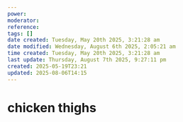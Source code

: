 ```yaml
---
power: 
moderator: 
reference: 
tags: []
date created: Tuesday, May 20th 2025, 3:21:28 am
date modified: Wednesday, August 6th 2025, 2:05:21 am
time created: Tuesday, May 20th 2025, 3:21:28 am
last update: Thursday, August 7th 2025, 9:27:11 pm
created: 2025-05-19T23:21
updated: 2025-08-06T14:15
---
```

# chicken thighs
